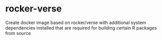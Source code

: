# rocker-verse
Create docker image based on rocker/verse with additional system dependencies installed that are required for building certain R packages from source
